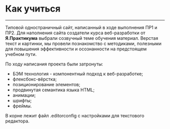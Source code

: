 # Как учиться
-----

Типовой одностраничный сайт, написанный в ходе выполнения ПР1 и ПР2. Для наполнения сайта создатели курса веб-разработки от **Я.Практикума** выбрали созвучный теме обучения материал.
Верстая текст и картинки, мы провели познакомство с методиками, полезными для повышения эффективности и осознанности на предстоящем учебном пути.

По ходу написания проекта были затронуты: 
* БЭМ технология - компонентный подход к веб-разработке;
* флексбокс-вёрстка;
* позиционирование элементов; 
* продвинутая семантика языка HTML; 
* анимации;
* шрифты;
* фреймы.

В корне лежит файл .editorconfig с настройками для текстового редактора. 

 
